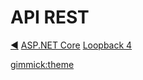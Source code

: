 # API REST

[◀︎](/jcdoc/guias)
[ASP.NET Core](api-rest-dotnet.md)
[Loopback 4](api-rest-loopback.md)
<!--
[gimmick:theme (inverse: true)](flatly)
[gimmick:theme](flatly)
[gimmick:theme](cerulean)
[gimmick:theme (inverse: true)](cosmo)
[gimmick:theme](readable)
[gimmick:theme](spacelab)
[gimmick:theme](united) NARANJA
[gimmick:theme](bootstrap)
-->
[gimmick:theme](cerulean)
